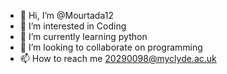 - 👋 Hi, I’m @Mourtada12
- 👀 I’m interested in Coding
- 🌱 I’m currently learning python
- 💞️ I’m looking to collaborate on programming
- 📫 How to reach me 20290098@myclyde.ac.uk

<!---
Mourtada12/Mourtada12 is a ✨ special ✨ repository because its `README.md` (this file) appears on your GitHub profile.
You can click the Preview link to take a look at your changes.
--->
